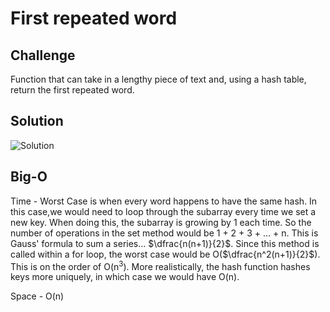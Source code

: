 # First repeated word

## Challenge
Function that can take in a lengthy piece of text and, using a hash table, return the first repeated word.

## Solution
![Solution](/assets/repeated_word.jpeg)

## Big-O
Time - Worst Case is when every word happens to have the same hash. In this case,we would need to loop through the subarray every time we set a new key. When doing this, the subarray is growing by 1 each time. So the number of operations in the set method would be 1 + 2 + 3 + ... + n. This is Gauss' formula to sum a series... $\dfrac{n(n+1)}{2}$. Since this method is called within a for loop, the worst case would be O($\dfrac{n^2(n+1)}{2}$). This is on the order of O(n<sup>3</sup>). More realistically, the hash function hashes keys more uniquely, in which case we would have O(n).

Space - O(n)
